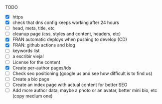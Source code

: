 TODO

- [x] https
- [x] check that dns config keeps working after 24 hours
- [ ] head, meta, title, etc
- [ ] cleanup page (css, styles and content, headers, etc)
- [x] FRAN automatic deploys when pushing to develop (CD)
- [x] FRAN: github actions and blog
- [ ] keywords list
- [ ] a escribir vieja!
- [ ] License for the content
- [x] Create per-author pages/ids
- [ ] Check seo positioning (google us and see how difficult is to find us)
- [ ] Create a bio page
- [ ] Create an index page with actual content for better SEO
- [ ] Add more author data, maybe a photo or an avatar, better mini bio, etc (copy medium one)

